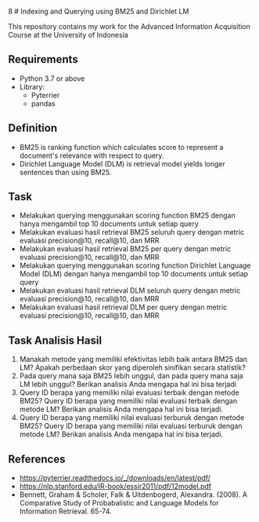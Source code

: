8 # Indexing and Querying using BM25 and Dirichlet LM

This repository contains my work for the Advanced Information Acquisition Course at the University of Indonesia

## Requirements
* Python 3.7 or above
* Library:
  * Pyterrier
  * pandas

 ## Definition
* BM25 is ranking function which calculates score to represent a document's relevance with respect to query.
* Dirichlet Language Model (DLM) is retrieval model yields longer sentences than using BM25.
  
## Task
* Melakukan querying menggunakan scoring function BM25 dengan hanya mengambil top 10 documents untuk setiap query 
* Melakukan evaluasi hasil retrieval BM25 seluruh query dengan metric evaluasi precision@10, recall@10, dan MRR 
* Melakukan evaluasi hasil retrieval BM25 per query dengan metric evaluasi precision@10, recall@10, dan MRR
* Melakukan querying menggunakan scoring function Dirichlet Language Model (DLM) dengan hanya mengambil top 10 documents untuk setiap query
* Melakukan evaluasi hasil retrieval DLM seluruh query dengan metric evaluasi precision@10, recall@10, dan MRR 
* Melakukan evaluasi hasil retrieval DLM per query dengan metric evaluasi precision@10, recall@10, dan MRR

## Task Analisis Hasil
1. Manakah metode yang memiliki efektivitas lebih baik antara BM25 dan LM? Apakah perbedaan skor yang diperoleh sinifikan secara statistik?
2. Pada query mana saja BM25 lebih unggul, dan pada query mana saja LM lebih unggul? Berikan analisis Anda mengapa hal ini bisa terjadi
3. Query ID berapa yang memiliki nilai evaluasi terbaik dengan metode BM25? Query ID berapa yang memiliki nilai evaluasi terbaik dengan metode LM? Berikan analisis Anda mengapa hal ini bisa terjadi.
4. Query ID berapa yang memiliki nilai evaluasi terburuk dengan metode BM25? Query ID berapa yang memiliki nilai evaluasi terburuk dengan metode LM? Berikan analisis Anda mengapa hal ini bisa terjadi.

## References 
* https://pyterrier.readthedocs.io/_/downloads/en/latest/pdf/
* https://nlp.stanford.edu/IR-book/essir2011/pdf/12model.pdf
* Bennett, Graham & Scholer, Falk & Uitdenbogerd, Alexandra. (2008). A Comparative Study of Probabalistic and Language Models for Information Retrieval. 65-74.
